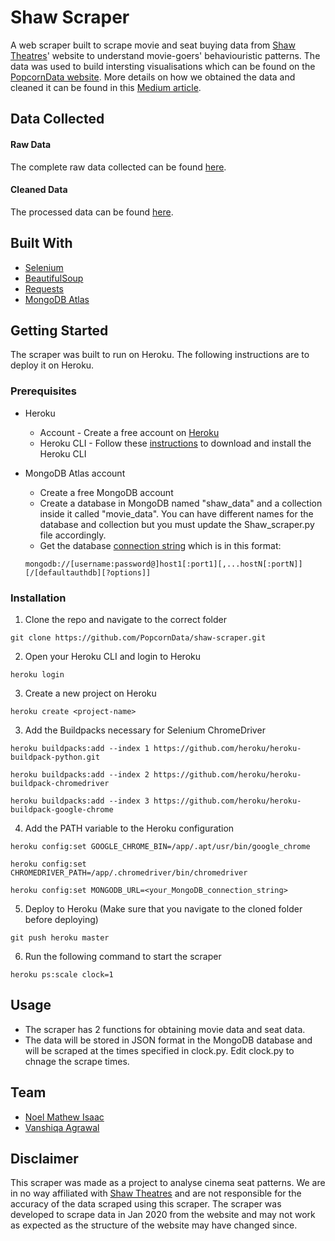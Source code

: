 # Shaw Scraper
A web scraper built to scrape movie and seat buying data from [Shaw Theatres](https://www.shaw.sg/)' website to understand movie-goers' behaviouristic patterns. The data was used to build intersting visualisations which can be found on the [PopcornData website](https://popcorn-data.herokuapp.com/). More details on how we obtained the data and cleaned it can be found in this [Medium article](https://towardsdatascience.com/popcorn-data-analysing-cinema-seating-patterns-part-1-a0b2a5c2c19a).

## Data Collected 
#### Raw Data  
The complete raw data collected can be found [here](https://drive.google.com/file/d/1K7Vv88SnmWarf6rOre2ijA-Qq7Dv2sNp/view).  

#### Cleaned Data  
The processed data can be found [here](https://docs.google.com/spreadsheets/d/1pLNbwfnrmfpyA7sxtRyB1P6iHuSFyUPEerwW7f3fEWU/edit?usp=sharing).


## Built With
- [Selenium](https://www.selenium.dev/) 
- [BeautifulSoup](https://pypi.org/project/beautifulsoup4/)
- [Requests](https://requests.readthedocs.io/en/master/)
- [MongoDB Atlas](https://www.mongodb.com/cloud/atlas)



## Getting Started

The scraper was built to run on Heroku. The following instructions are to deploy it on Heroku.

### Prerequisites

- Heroku
  - Account - Create a free account on [Heroku](https://www.heroku.com/)
  - Heroku CLI - Follow these [instructions](https://devcenter.heroku.com/articles/heroku-cli#download-and-install) 
to download and install the Heroku CLI

- MongoDB Atlas account
  - Create a free MongoDB account 
  - Create a database in MongoDB named "shaw_data" and a collection inside it called "movie_data". You can have different names for the database and collection but you must update the Shaw_scraper.py file accordingly.
  - Get the database [connection string](https://docs.mongodb.com/manual/reference/connection-string/) which is in this format:
  ```
  mongodb://[username:password@]host1[:port1][,...hostN[:portN]][/[defaultauthdb][?options]]
  ```


### Installation

1. Clone the repo and navigate to the correct folder 
```
git clone https://github.com/PopcornData/shaw-scraper.git
```
2. Open your Heroku CLI and login to Heroku
```
heroku login
```
3. Create a new project on Heroku
```
heroku create <project-name>
```
3. Add the Buildpacks necessary for Selenium ChromeDriver
```
heroku buildpacks:add --index 1 https://github.com/heroku/heroku-buildpack-python.git

heroku buildpacks:add --index 2 https://github.com/heroku/heroku-buildpack-chromedriver

heroku buildpacks:add --index 3 https://github.com/heroku/heroku-buildpack-google-chrome
```
4. Add the PATH variable to the Heroku configuration
```
heroku config:set GOOGLE_CHROME_BIN=/app/.apt/usr/bin/google_chrome

heroku config:set CHROMEDRIVER_PATH=/app/.chromedriver/bin/chromedriver

heroku config:set MONGODB_URL=<your_MongoDB_connection_string>
```
5. Deploy to Heroku (Make sure that you navigate to the cloned folder before deploying)
```
git push heroku master
```
6. Run the following command to start the scraper
```
heroku ps:scale clock=1
```

## Usage
- The scraper has 2 functions for obtaining movie data and seat data. 
- The data will be stored in JSON format in the MongoDB database and will be scraped at the times specified in clock.py. Edit clock.py to chnage the scrape times.




## Team
* [Noel Mathew Isaac](https://github.com/noelmathewisaac)
* [Vanshiqa Agrawal](https://github.com/vanshiqa)

## Disclaimer
This scraper was made as a project to analyse cinema seat patterns. We are in no way affiliated with [Shaw Theatres](https://www.shaw.sg/) and are not responsible for the accuracy of the data scraped using this scraper. The scraper was developed to scrape data in Jan 2020 from the website and may not work as expected as the structure of the website may have changed since.
